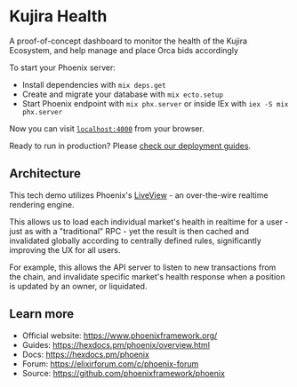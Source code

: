 # Kujira Health

A proof-of-concept dashboard to monitor the health of the Kujira Ecosystem, and help manage and place Orca bids accordingly

To start your Phoenix server:

- Install dependencies with `mix deps.get`
- Create and migrate your database with `mix ecto.setup`
- Start Phoenix endpoint with `mix phx.server` or inside IEx with `iex -S mix phx.server`

Now you can visit [`localhost:4000`](http://localhost:4000) from your browser.

Ready to run in production? Please [check our deployment guides](https://hexdocs.pm/phoenix/deployment.html).

## Architecture

This tech demo utilizes Phoenix's [LiveView](https://hexdocs.pm/phoenix_live_view/Phoenix.LiveView.html) - an over-the-wire realtime rendering engine.

This allows us to load each individual market's health in realtime for a user - just as with a "traditional" RPC - yet the result is
then cached and invalidated globally according to centrally defined rules, significantly improving the UX for all users.

For example, this allows the API server to listen to new transactions from the chain, and invalidate specific market's health response when a position is updated by an owner, or liquidated.

## Learn more

- Official website: https://www.phoenixframework.org/
- Guides: https://hexdocs.pm/phoenix/overview.html
- Docs: https://hexdocs.pm/phoenix
- Forum: https://elixirforum.com/c/phoenix-forum
- Source: https://github.com/phoenixframework/phoenix
